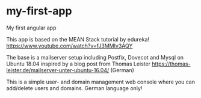 # my-first-app
My first angular app

This app is based on the MEAN Stack tutorial by edureka! https://www.youtube.com/watch?v=fJ3MMIv3AQY

The base is a mailserver setup including Postfix, Dovecot and Mysql on Ubuntu 18.04 inspired by a blog post from Thomas Leister 
https://thomas-leister.de/mailserver-unter-ubuntu-16.04/ (German)

This is a simple user- and domain management web console where you can add/delete users and domains. German language only!
